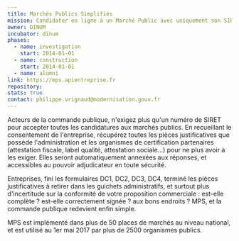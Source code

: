 ```yaml
---
title: Marchés Publics Simplifiés
mission: Candidater en ligne à un Marché Public avec uniquement son SIRET
owner: DINUM
incubator: dinum
phases:
  - name: investigation
    start: 2014-01-01
  - name: construction
    start: 2014-01-01
  - name: alumni
link: https://mps.apientreprise.fr
repository:
stats: true
contact: philippe.vrignaud@modernisation.gouv.fr
---
```


Acteurs de la commande publique, n'exigez plus qu'un numéro de SIRET pour accepter toutes les candidatures aux marchés publics. En recueillant le consentement de l'entreprise, récupérez toutes les pièces justificatives que possède l'administration et les organismes de certification partenaires (attestation fiscale, label qualité, attestation sociale…) pour ne plus avoir à les exiger. Elles seront automatiquement annexées aux réponses, et accessibles au pouvoir adjudicateur en toute sécurité.

Entreprises, fini les formulaires DC1, DC2, DC3, DC4, terminé les pièces justificatives à retirer dans les guichets administratifs, et surtout plus d'incertitude sur la conformité de votre proposition commerciale : est-elle complète ? est-elle correctement signée ? aux bons endroits ? MPS, et la commande publique redevient enfin simple.

MPS est implémenté dans plus de 50 places de marchés au niveau national, et est utilisé au 1er mai 2017 par plus de 2500 organismes publics.
